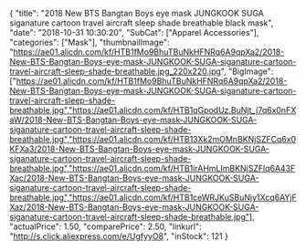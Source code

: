 {
	"title": "2018 New BTS Bangtan Boys eye mask JUNGKOOK SUGA siganature cartoon travel aircraft sleep shade breathable black mask",
	"date": "2018-10-31 10:30:20",
	"SubCat": ["Apparel Accessories"],
	"categories": ["Mask"],
	"thumbnailImage": "https://ae01.alicdn.com/kf/HTB1fMo9BhuTBuNkHFNRq6A9qpXa2/2018-New-BTS-Bangtan-Boys-eye-mask-JUNGKOOK-SUGA-siganature-cartoon-travel-aircraft-sleep-shade-breathable.jpg_220x220.jpg",
	"BigImage": ["https://ae01.alicdn.com/kf/HTB1fMo9BhuTBuNkHFNRq6A9qpXa2/2018-New-BTS-Bangtan-Boys-eye-mask-JUNGKOOK-SUGA-siganature-cartoon-travel-aircraft-sleep-shade-breathable.jpg","https://ae01.alicdn.com/kf/HTB1qGpodUz.BuNjt_j7q6x0nFXaW/2018-New-BTS-Bangtan-Boys-eye-mask-JUNGKOOK-SUGA-siganature-cartoon-travel-aircraft-sleep-shade-breathable.jpg","https://ae01.alicdn.com/kf/HTB13Xk2mOMnBKNjSZFCq6x0KFXa3/2018-New-BTS-Bangtan-Boys-eye-mask-JUNGKOOK-SUGA-siganature-cartoon-travel-aircraft-sleep-shade-breathable.jpg","https://ae01.alicdn.com/kf/HTB1irAHmLImBKNjSZFlq6A43FXac/2018-New-BTS-Bangtan-Boys-eye-mask-JUNGKOOK-SUGA-siganature-cartoon-travel-aircraft-sleep-shade-breathable.jpg","https://ae01.alicdn.com/kf/HTB1ceWRJKuSBuNjy1Xcq6AYjFXaz/2018-New-BTS-Bangtan-Boys-eye-mask-JUNGKOOK-SUGA-siganature-cartoon-travel-aircraft-sleep-shade-breathable.jpg"],
	"actualPrice": 1.50,
	"comparePrice": 2.50,
	"linkurl": "http://s.click.aliexpress.com/e/UgfyyO8",
	"inStock": 121
}

